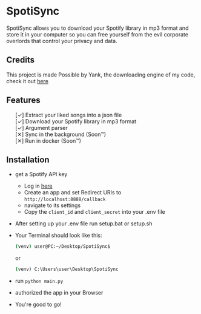 # SpotiSync

SpotiSync allows you to download your Spotify library in mp3 format and store it in your computer so you can free yourself from the evil corporate overlords that control your privacy and data.

## Credits

This project is made Possible by Yank, the downloading engine of my code, check it out [here](https://github.com/G3VV/Yank)

## Features

<ul style="list-style-type: none;">
  <li>[✓] Extract your liked songs into a json file</li>
  <li>[✓] Download your Spotify library in mp3 format</li>
  <li>[✓] Argument parser</li>
  <li>[✕] Sync in the background (Soon™)</li>
  <li>[✕] Run in docker (Soon™)</li>
</ul>

## Installation

- get a Spotify API key
  - Log in [here](https://developer.spotify.com/dashboard/)
  - Create an app and set Redirect URIs to `http://localhost:8888/callback`
  - navigate to its settings
  - Copy the `client_id` and `client_secret` into your .env file
- After setting up your .env file run setup.bat or setup.sh
- Your Terminal should look like this:

  ```bash
  (venv) user@PC:~/Desktop/SpotiSync$
  ```

  or

  ```bat
  (venv) C:\Users\user\Desktop\SpotiSync
  ```

- run `python main.py`
- authorized the app in your Browser
- You're good to go!

